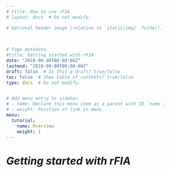 ```yaml
---
# title: How to use rFIA
# layout: docs  # Do not modify.

# Optional header image (relative to `static/img/` folder).

  
  
# Page metadata.
#title: Getting started with rFIA
date: "2018-09-09T00:00:00Z"
lastmod: "2018-09-09T00:00:00Z"
draft: false  # Is this a draft? true/false
toc: false  # Show table of contents? true/false
type: docs  # Do not modify.


# Add menu entry to sidebar.
# - name: Declare this menu item as a parent with ID `name`.
# - weight: Position of link in menu.
menu:
  tutorial:
    name: Overview
    weight: 1
---
```


# _**Getting started with rFIA**_

